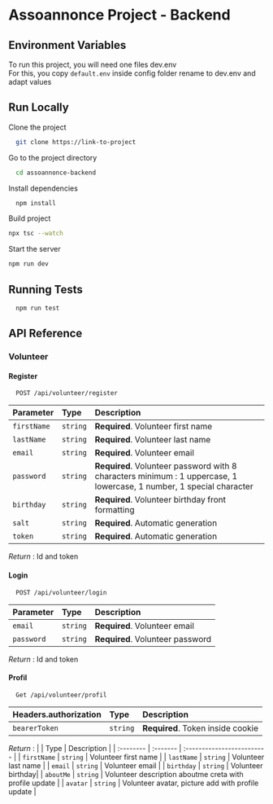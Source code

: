 # Assoannonce Project - Backend

## Environment Variables

To run this project, you will need one files dev.env  
For this, you copy `default.env` inside config folder rename to dev.env and adapt values

## Run Locally

Clone the project

```bash
  git clone https://link-to-project
```

Go to the project directory

```bash
  cd assoannonce-backend
```

Install dependencies

```bash
  npm install
```

Build project

```bash
npx tsc --watch
```

Start the server

```bash
npm run dev
```

## Running Tests

```bash
  npm run test
```


## API Reference
### Volunteer
#### Register 
```http
  POST /api/volunteer/register
```

| Parameter | Type     | Description                |
| :-------- | :------- | :------------------------- |
| `firstName` | `string` | **Required**. Volunteer first name |
| `lastName` | `string` | **Required**. Volunteer last name |
| `email` | `string` | **Required**. Volunteer email |
| `password` | `string` | **Required**. Volunteer password with 8 characters minimum : 1 uppercase, 1 lowercase, 1 number, 1 special character |
| `birthday` | `string` | **Required**. Volunteer birthday front formatting |
| `salt` | `string` | **Required**. Automatic generation |
| `token` | `string` | **Required**. Automatic generation |

_Return_   : Id and token

#### Login 
```http
  POST /api/volunteer/login
```

| Parameter | Type     | Description                |
| :-------- | :------- | :------------------------- |
| `email` | `string` | **Required**. Volunteer email |
| `password` | `string` | **Required**. Volunteer password  |

_Return_   : Id and token


#### Profil 
```http
  Get /api/volunteer/profil
```

| Headers.authorization | Type     | Description                |
| :-------- | :------- | :------------------------- |
| `bearerToken` | `string` | **Required**. Token inside cookie |

_Return_  : 
|  | Type     | Description                |
| :-------- | :------- | :------------------------- |
| `firstName` | `string` | Volunteer first name |
| `lastName` | `string` | Volunteer last name |
| `email` | `string` |  Volunteer email |
| `birthday` | `string` |  Volunteer birthday|
| `aboutMe` | `string` | Volunteer description aboutme creta with profile update |
| `avatar` | `string` |  Volunteer avatar, picture add with profile update  |
